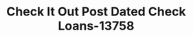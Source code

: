 ---
f_zip-code: 84660
f_state-code: UT
title: Check It Out Post Dated Check Loans-13758
f_phone: 801-794-1214
f_city-only: Spanish Fork
f_address: 1266 East Center Street Spanish Fork
f_location-unique-id: '13758'
slug: check-it-out-post-dated-check-loans-13758
updated-on: '2024-05-30T13:46:58.046Z'
created-on: '2024-05-30T13:36:59.803Z'
published-on: '2024-05-30T13:54:32.469Z'
f_city-state: cms/city/spanish-fork-ut.md
f_company: cms/company/check-it-out-post-dated-check-loans.md
f_state: cms/state/utah.md
layout: '[payday-loan].html'
tags: payday-loan
---
